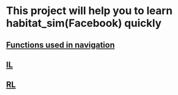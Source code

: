 # This project will help you to learn habitat_sim(Facebook) quickly
## [Functions used in navigation](https://github.com/Apparitio/navigation_in_habitat_sim/tree/master/simple_functions)

## [IL]()

## [RL]()

